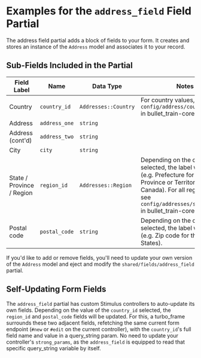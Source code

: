 # Examples for the `address_field` Field Partial

The address field partial adds a block of fields to your form. It creates and stores an instance of the `Address` model and associates it to your record.

## Sub-Fields Included in the Partial

| Field Label               | Name          | Data Type               | Notes                                                                                                                                                                                                                |
|---------------------------|---------------|-------------------------|----------------------------------------------------------------------------------------------------------------------------------------------------------------------------------------------------------------------|
| Country                   | `country_id`  | `Addresses::Country`    | For country values, see `config/address/countries.json` in bullet_train-core/bullet_train.                                                                                                                           |
| Address                   | `address_one` | `string`                |                                                                                                                                                                                                                      |
| Address (cont'd)          | `address_two` | `string`                |                                                                                                                                                                                                                      |
| City                      | `city`        | `string`                |                                                                                                                                                                                                                      |
| State / Province / Region | `region_id`   | `Addresses::Region`     | Depending on the country selected, the label will change (e.g. Prefecture for Japan, Province or Territory for Canada). For all region values, see `config/addresses/states.json` in bullet_train-core/bullet_train. |
| Postal code               | `postal_code` | `string`                | Depending on the country selected, the label will change (e.g. Zip code for the United States).                                                                                                                      |

If you'd like to add or remove fields, you'll need to update your own version of the `Address` model and eject and modify the `shared/fields/address_field` partial.

## Self-Updating Form Fields

The `address_field` partial has custom Stimulus controllers to auto-update its own fields. Depending on the value of the `country_id` selected, the `region_id` and `postal_code` fields will be updated. For this, a turbo_frame surrounds these two adjacent fields, refetching the same current form endpoint (`#new` or `#edit` on the current controller), with the `country_id`'s full field name and value in a query_string param. No need to update your controller's `strong_params`, as the `address_field` is equipped to read that specific query_string variable by itself.
